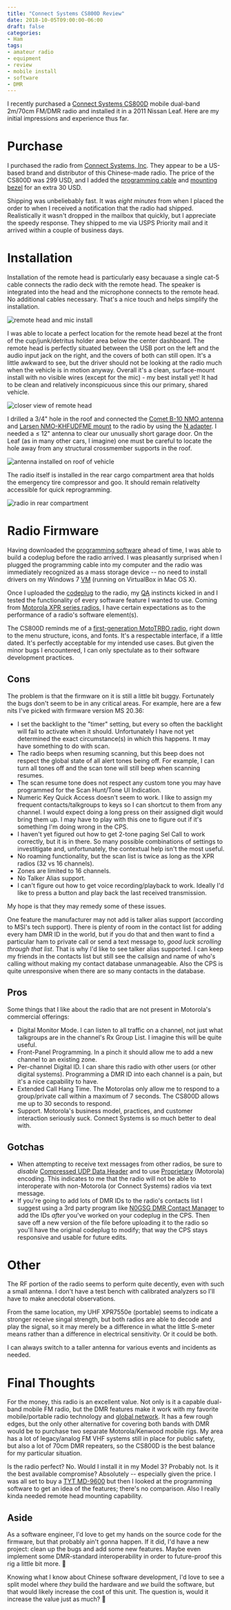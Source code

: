 ```yaml
---
title: "Connect Systems CS800D Review"
date: 2018-10-05T09:00:00-06:00
draft: false
categories:
- Ham
tags:
- amateur radio
- equipment
- review
- mobile install
- software
- DMR
---
```


I recently purchased a [Connect Systems CS800D](http://www.connectsystems.com/products/top/radios%20CS800D.htm) mobile dual-band 2m/70cm FM/DMR radio and installed it in a 2011 Nissan Leaf. Here are my initial impressions and experience thus far.

<!--more-->

# Purchase

I purchased the radio from [Connect Systems, Inc](http://www.csi-radios.com/). They appear to be a US-based brand and distributor of this Chinese-made radio. The price of the CS800D was 299 USD, and I added the [programming cable](http://www.csi-radios.com/cs800-801-programming-cables/) and [mounting bezel](http://www.csi-radios.com/cs800d-mounting-bezel/) for an extra 30 USD. 

Shipping was unbeliebably fast. It was *eight minutes* from when I placed the order to when I received a notification that the radio had shipped. Realistically it wasn't dropped in the mailbox that quickly, but I appreciate the speedy response. They shipped to me via USPS Priority mail and it arrived within a couple of business days.

# Installation

Installation of the remote head is particularly easy becauase a single cat-5 cable connects the radio deck with the remote head. The speaker is integrated into the head and the microphone connects to the remote head. No additional cables necessary. That's a nice touch and helps simplify the installation.

![remote head and mic install](/images/IMG_20181004_162039376.jpg)

I was able to locate a perfect location for the remote head bezel at the front of the cup/junk/detritus holder area below the center dashboard. The remote head is perfectly situated between the USB port on the left and the audio input jack on the right, and the covers of both can still open. It's a little awkward to see, but the driver should not be looking at the radio much when the vehicle is in motion anyway. Overall it's a clean, surface-mount install with no visible wires (except for the mic) - my best install yet! It had to be clean and relatively inconspicuous since this our primary, shared vehicle.

![closer view of remote head](/images/IMG_20181004_162146560.jpg)

I drilled a 3/4" hole in the roof and connected the [Comet B-10 NMO antenna](https://www.hamradio.com/detail.cfm?pid=H0-001415) and [Larsen NMO-KHFUDFME mount](https://www.hamradio.com/detail.cfm?pid=H0-007266) to the radio by using the [N adapter](https://www.hamradio.com/detail.cfm?pid=H0-000479). I needed a ≤ 12" antenna to clear our unusually short garage door. On the Leaf (as in many other cars, I imagine) one must be careful to locate the hole away from any structural crossmember supports in the roof.

![antenna installed on roof of vehicle](/images/IMG_20181004_162248070.jpg)

The radio itself is installed in the rear cargo compartment area that holds the emergency tire compressor and goo. It should remain relativelty accessible for quick reprogramming.

![radio in rear compartment](/images/IMG_20181004_162316017.jpg)

# Radio Firmware

Having downloaded the [programming software](http://www.connectsystems.com/software/top/CS800D.htm) ahead of time, I was able to build a codeplug before the radio arrived. I was pleasantly surprised when I plugged the programming cable into my computer and the radio was immediately recognized as a mass storage device -- no need to install drivers on my Windows 7 [VM](https://en.wikipedia.org/wiki/Virtual_machine) (running on VirtualBox in Mac OS X).

Once I uploaded the [codeplug](https://batboard.batlabs.com/viewtopic.php?t=37601) to the radio, my [QA](https://en.wikipedia.org/wiki/Quality_assurance) instincts kicked in and I tested the functionality of every software feature I wanted to use. Coming from [Motorola XPR series radios](https://www.motorolasolutions.com/en_us/products/two-way-radios/mototrbo/portable-radios/xpr-7000e-series.html), I have certain expectations as to the performance of a radio's software element(s).

The CS800D reminds me of a [first-generation MotoTRBO radio](https://www.motorolasolutions.com/en_us/products/two-way-radios/mototrbo/discontinued/xpr-4000-series.html), right down to the menu structure, icons, and fonts. It's a respectable interface, if a little dated. It's perfectly acceptable for my intended use cases. But given the minor bugs I encountered, I can only spectulate as to their software development practices. 

## Cons

The problem is that the firmware on it is still a little bit buggy. Fortunately the bugs don't seem to be in any critical areas. For example, here are a few nits I've picked with firmware version MS 20.36:

- I set the backlight to the "timer" setting, but every so often the backlight will fail to activate when it should. Unfortunately I have not yet determined the exact circumstance(s) in which this happens. It may have something to do with scan.
- The radio beeps when resuming scanning, but this beep does not respect the global state of all alert tones being off. For example, I can turn all tones off and the scan tone will still beep when scanning resumes.
- The scan resume tone does not respect any custom tone you may have programmed for the Scan Hunt/Tone UI Indication.
- Numeric Key Quick Access doesn't seem to work. I like to assign my frequent contacts/talkgroups to keys so I can shortcut to them from any channel. I would expect doing a long press on their assigned digit would bring them up. I may have to play with this one to figure out if it's something I'm doing wrong in the CPS.
- I haven't yet figured out how to get 2-tone paging Sel Call to work correctly, but it is in there. So many possible combinations of settings to investitigate and, unfortunately, the contextual help isn't the most useful.
- No roaming functionality, but the scan list is twice as long as the XPR radios (32 vs 16 channels).
- Zones are limited to 16 channels.
- No Talker Alias support.
- I can't figure out how to get voice recording/playback to work. Ideally I'd like to press a button and play back the last received transmission.

My hope is that they may remedy some of these issues.

One feature the manufacturer may not add is talker alias support (according to MSI's tech support). There is plenty of room in the contact list for adding every ham DMR ID in the world, but if you do that and then want to find a particular ham to private call or send a text message to, *good luck scrolling through that list*. That is why I'd like to see talker alias supported. I can keep my friends in the contacts list but still see the callsign and name of who's calling without making my contact database unmanageable. Also the CPS is quite unresponsive when there are so many contacts in the database.

## Pros

Some things that I like about the radio that are not present in Motorola's commercial offerings:

- Digital Monitor Mode. I can listen to all traffic on a channel, not just what talkgroups are in the channel's Rx Group List. I imagine this will be quite useful.
- Front-Panel Programming. In a pinch it should allow me to add a new channel to an existing zone.
- Per-channel Digital ID. I can share this radio with other users (or other digital systems). Programming a DMR ID into each channel is a pain, but it's a nice capability to have.
- Extended Call Hang Time. The Motorolas only allow me to respond to a group/private call within a maximum of 7 seconds. The CS800D allows me up to 30 seconds to respond.
- Support. Motorola's business model, practices, and customer interaction seriously suck. Connect Systems is so much better to deal with.

## Gotchas

- When attempting to receive text messages from other radios, be sure to *disable* <u>Compressed UDP Data Header</u> and to use <u>Proprietary</u> (Motorola) encoding. This indicates to me that the radio will not be able to interoperate with non-Motorola (or Connect Systems) radios via text message.
- If you're going to add lots of DMR IDs to the radio's contacts list I suggest using a 3rd party program like [N0GSG DMR Contact Manager](http://n0gsg.com/contact-manager/) to add the IDs *after* you've worked on your codeplug in the CPS. Then save off a new version of the file before uploading it to the radio so you'll have the original codeplug to modify; that way the CPS stays responsive and usable for future edits.

# Other

The RF portion of the radio seems to perform quite decently, even with such a small antenna. I don't have a test bench with calibrated analyzers so I'll have to make anecdotal observations.

From the same location, my UHF XPR7550e (portable) seems to indicate a stronger receive singal strength, but both radios are able to decode and play the signal, so it may merely be a difference in what the little S-meter means rather than a difference in electrical sensitivity. Or it could be both.

I can always switch to a taller antenna for various events and incidents as needed.

# Final Thoughts

For the money, this radio is an excellent value. Not only is it a capable dual-band mobile FM radio, but the DMR features make it work with my favorite mobile/portable radio technology and [global network](https://brandmeister.network/). It has a few rough edges, but the only other alternative for covering both bands with DMR would be to purchase two separate Motorola/Kenwood mobile rigs. My area has a lot of legacy/analog FM VHF systems still in place for public safety, but also a lot of 70cm DMR repeaters, so the CS800D is the best balance for my particular situation.

Is the radio perfect? No. Would I install it in my Model 3? Probably not. Is it the best available compromise? Absolutely -- especially given the price. I was all set to buy a [TYT MD-9600](http://www.tyt888.com/?mod=product_show&id=108) but then I looked at the programming software to get an idea of the features; there's no comparison. Also I really kinda needed remote head mounting capability.

## Aside

As a software engineer, I'd love to get my hands on the source code for the firmware, but that probably ain't gonna happen. If it did, I'd have a new project: clean up the bugs and add some new features. Maybe even implement some DMR-standard interoperability in order to future-proof this rig a little bit more. :slightly_smiling_face:

Knowing what I know about Chinese software development, I'd love to see a split model where *they* build the hardware and *we* build the software, but that would likely increase the cost of this unit. The question is, would it increase the value just as much? :thinking: